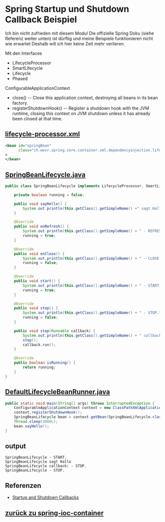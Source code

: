 # Spring Startup und Shutdown Callback Beispiel

Ich bin nicht zufrieden mit diesem Modul
Die offizielle Spring Doku (siehe Referenz weiter unten) ist dürftig und meine Beispiele funktionieren nicht wie erwartet
Deshalb will ich hier keine Zeit mehr verlieren.

Mit den Interfaces 
* LifecycleProcessor
* SmartLifecycle
* Lifecycle
* Phased


ConfigurableApplicationContext
* close() -- Close this application context, destroying all beans in its bean factory.
* registerShutdownHook() -- Register a shutdown hook with the JVM runtime, closing this context on JVM shutdown unless it has already been closed at that time.

## [lifecycle-processor.xml](../../../src/main/resources/dependencies/lifecyclecallback/lifecycle-processor.xml)
```xml
<bean id="springBean"
      class="ch.wesr.spring.core.container.xml.dependencyinjection.lifecyclecallback.startupshutdown.SpringBeanLifecycle"
>
</bean>
```
## [SpringBeanLifecycle.java](../../../src/main/java/ch/wesr/spring/core/container/xml/dependencyinjection/lifecyclecallback/startupshutdown/SpringBeanLifecycle.java)
````java
public class SpringBeanLifecycle implements LifecycleProcessor, SmartLifecycle {

    private boolean running = false;

    public void sayHello() {
        System.out.println(this.getClass().getSimpleName() +" sagt Hallo");
    }

    @Override
    public void onRefresh() {
        System.out.println(this.getClass().getSimpleName() + " - REFRESH.");
        running = true;
    }

    @Override
    public void onClose() {
        System.out.println(this.getClass().getSimpleName() + " - CLOSE.");
        running = false;
    }

    @Override
    public void start() {
        System.out.println(this.getClass().getSimpleName() + " - START.");
        running = true;
    }

    @Override
    public void stop() {
        System.out.println(this.getClass().getSimpleName() + " - STOP.");
        running = false;
    }

    public void stop(Runnable callback) {
        System.out.println(this.getClass().getSimpleName() + " callback: - STOP.");
        stop();
        callback.run();
    }

    @Override
    public boolean isRunning() {
        return running;
    }
}
````

## [DefaultLifecycleBeanRunner.java](../../../src/main/java/ch/wesr/spring/core/container/xml/dependencyinjection/lifecyclecallback/startupshutdown/DefaultLifecycleBeanRunner.java)
````java
public static void main(String[] args) throws InterruptedException {
    ConfigurableApplicationContext context = new ClassPathXmlApplicationContext("dependencies/lifecyclecallback/lifecycle-processor.xml");
    context.registerShutdownHook();
    SpringBeanLifecycle bean = context.getBean(SpringBeanLifecycle.class);
    Thread.sleep(3000L);
    bean.sayHello();
}
````

## output
````text
SpringBeanLifecycle - START.
SpringBeanLifecycle sagt Hallo
SpringBeanLifecycle callback: - STOP.
SpringBeanLifecycle - STOP.
````

## Referenzen
* [Startup and Shutdown Callbacks](https://spring.getdocs.org/en-US/spring-framework-docs/docs/spring-core/beans/beans-factory-nature.html#beans-factory-lifecycle-processor)


## [zurück zu spring-ioc-container](../../../spring-ioc-container.md)
